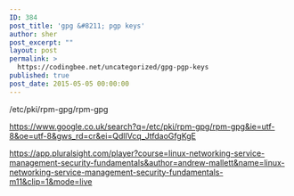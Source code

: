```yaml
---
ID: 384
post_title: 'gpg &#8211; pgp keys'
author: sher
post_excerpt: ""
layout: post
permalink: >
  https://codingbee.net/uncategorized/gpg-pgp-keys
published: true
post_date: 2015-05-05 00:00:00
---
```

/etc/pki/rpm-gpg/rpm-gpg


https://www.google.co.uk/search?q=/etc/pki/rpm-gpg/rpm-gpg&ie=utf-8&oe=utf-8&gws_rd=cr&ei=QdlIVcq_JtfdaoGfgKgE  


https://app.pluralsight.com/player?course=linux-networking-service-management-security-fundamentals&author=andrew-mallett&name=linux-networking-service-management-security-fundamentals-m11&clip=1&mode=live